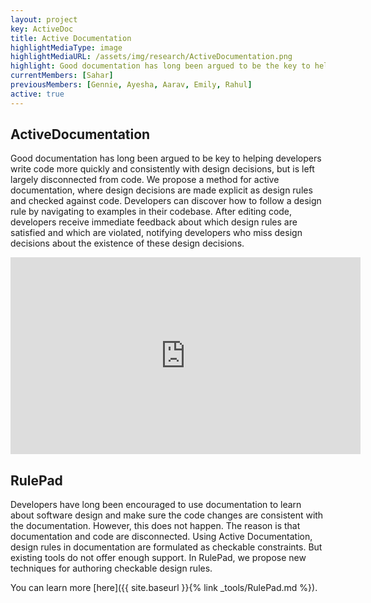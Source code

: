 ```yaml
---
layout: project
key: ActiveDoc
title: Active Documentation
highlightMediaType: image
highlightMediaURL: /assets/img/research/ActiveDocumentation.png
highlight: Good documentation has long been argued to be the key to helping developers work more quickly and consistently with design decisions. But our studies have found that documentation is left largely disconnected from code, making it hard to write and update and causing it to become out of date and untrusted. This leaves developers to instead reverse engineer design decisions from code, causing rationale questions about design decisions to be some of the most challenging to answer. We've conducted studies to explore the nature of this problem and have invented new techniques to make documentation active and bidirectionally synchronized with code.
currentMembers: [Sahar]
previousMembers: [Gennie, Ayesha, Aarav, Emily, Rahul]
active: true
---
```


## ActiveDocumentation

Good documentation has long been argued to be key to helping developers write code more quickly and 
consistently with design decisions, but is left largely disconnected from code. 
We propose a method for active documentation, where design decisions are made explicit as 
design rules and checked against code. Developers can discover how to follow a design rule 
by navigating to examples in their codebase. After editing code, developers receive immediate 
feedback about which design rules are satisfied and which are violated, notifying developers who miss 
design decisions about the existence of these design decisions.

<div class="youTube-wrapper mt-3 mb-5">
<iframe width="560" height="315" src="https://www.youtube.com/embed/_AT8sNj02Ss" frameborder="0" allow="accelerometer; autoplay; encrypted-media; gyroscope; picture-in-picture" allowfullscreen></iframe>
</div>


## RulePad


Developers have long been encouraged to use documentation to learn about software design 
and make sure the code changes are consistent with the documentation.
However, this does not happen. The reason is that documentation and code are disconnected.
Using Active Documentation, design rules in documentation are formulated as checkable constraints.
But existing tools do not offer enough support. 
In RulePad, we propose new techniques for authoring checkable design rules.

You can learn more [here]({{ site.baseurl }}{% link _tools/RulePad.md %}).
